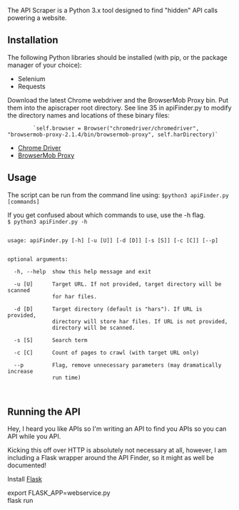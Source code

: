 The API Scraper is a Python 3.x tool designed to find "hidden" API calls powering a website.


<h2>Installation</h2>
The following Python libraries should be installed (with pip, or the package manager of your choice):
<ul>
<li>Selenium</li>
<li>Requests</li>
</ul>
Download the latest Chrome webdriver and the BrowserMob Proxy bin. Put them into the apiscraper root directory. 
See line 35 in apiFinder.py to modify the directory names and locations of these binary files:

			`self.browser = Browser("chromedriver/chromedriver", "browsermob-proxy-2.1.4/bin/browsermob-proxy", self.harDirectory)`

<ul>
<li><a href="https://sites.google.com/a/chromium.org/chromedriver/downloads">Chrome Driver</a></li>
<li><a href="https://bmp.lightbody.net/">BrowserMob Proxy</a></li>
</ul>



<h2>Usage</h2>
The script can be run from the command line using:
<code>$python3 apiFinder.py [commands]</code>
<p>
If you get confused about which commands to use, use the -h flag. 
<code>
$ python3 apiFinder.py -h <p>
usage: apiFinder.py [-h] [-u [U]] [-d [D]] [-s [S]] [-c [C]] [--p]
<p>
optional arguments:<br>
  -h, --help  show this help message and exit<br>
  -u [U]      Target URL. If not provided, target directory will be scanned
              for har files.<br>
  -d [D]      Target directory (default is "hars"). If URL is provided,
              directory will store har files. If URL is not provided,
              directory will be scanned.<br>
  -s [S]      Search term<br>
  -c [C]      Count of pages to crawl (with target URL only)<br>
  --p         Flag, remove unnecessary parameters (may dramatically increase
              run time)<br>
  </code>

<h2>Running the API</h2>
Hey, I heard you like APIs so I'm writing an API to find you APIs so you can API while you API. 
<p>
Kicking this off over HTTP is absolutely not necessary at all, however, I am including a Flask wrapper around the API Finder, so it might as well be documented!
<p>
Install <a href="http://flask.pocoo.org/">Flask</a>
<p>
export FLASK_APP=webservice.py<br>
flask run
